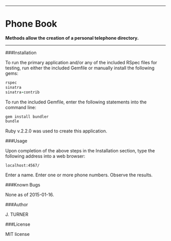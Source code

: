 ***
Phone Book
======================

**Methods allow the creation of a personal telephone directory.**

***


###Installation

To run the primary application and/or any of the included RSpec files
for testing, run either the included Gemfile or manually install
the following gems:

```ruby
rspec
sinatra
sinatra-contrib
```

To run the included Gemfile, enter the following statements into
the command line:
```ruby
gem install bundler
bundle
```

Ruby v.2.2.0 was used to create this application.

###Usage

Upon completion of the above steps in the Installation section,
type the following address into a web browser:

```url
localhost:4567/
```

Enter a name. Enter one or more phone numbers. Observe the results.

###Known Bugs

None as of 2015-01-16.

###Author

J. TURNER

###License

MIT license
